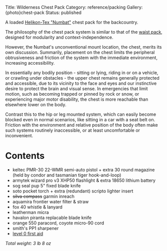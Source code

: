 Title: Wilderness Chest Pack
Category: reference/packing
Gallery: {photo}chest-pack
Status: published

A loaded [Helikon-Tex "Numbat"](https://www.helikon-tex.us/chest-pack-numbat.html) chest pack for the backcountry.

The philosophy of the chest pack system is similar to that of the [waist pack](/waist-pack-for-sub-urban-edc.html), designed for modularity and context-independence.

However, the  Numbat's unconventional mount location, the chest, merits its own discussion. Summarily, placement on the chest limits the peripheral obtrusiveness and friction of the system with the immediate environment, increasing accessibility. 
        
In essentially any bodily position - sitting or lying, riding in or on a vehicle, or crawling under obstacles - the upper chest remains generally protected and accessible, due to its vicinity to the face and eyes and our instinctive desire to protect the brain and visual sense. In emergencies that limit motion, such as becoming trapped or pinned by rock or snow, or experiencing major motor disability, the chest is more reachable than elsewhere lower on the body. 

Contrast this to the hip or leg mounted system, which can easily become blocked even in normal scenarios, like sitting in a car with a seat belt on. Friction with the environment and relative position of the body often make such systems routinely inaccessible, or at least uncomfortable or inconvenient.

# Contents

- keltec PMR-30 22-WMR semi-auto pistol + extra 30 round magazine (held by condor and tasmanian tiger hook-and-loop)
- armytek wizard pro v3 XHP50 flashlight & extra 18650 lithium battery
- sog seal pup 5" fixed blade knife
- soto pocket torch + extra (redundant) scripto lighter insert
- <span style="text-decoration: line-through;">silva compass</span> garmin inreach
- aquamira frontier water filter & straw
- fox 40 whistle & lanyard
- leatherman micra
- havalon piranta replacable blade knife 
- orange 550 paracord, coyote micro-90 cord
- smith's PP1 sharpener
- [level 0 first aid](/level-1-first-aid-kit.html)

*Total weight: 3 lb 8 oz*

<!-- TODO revise: FNX-45 tactical replaces KELTEC PMR30, remove compass, add Garmin InReach, Tops Brakimo replaces SOG Seal Pup --> 
